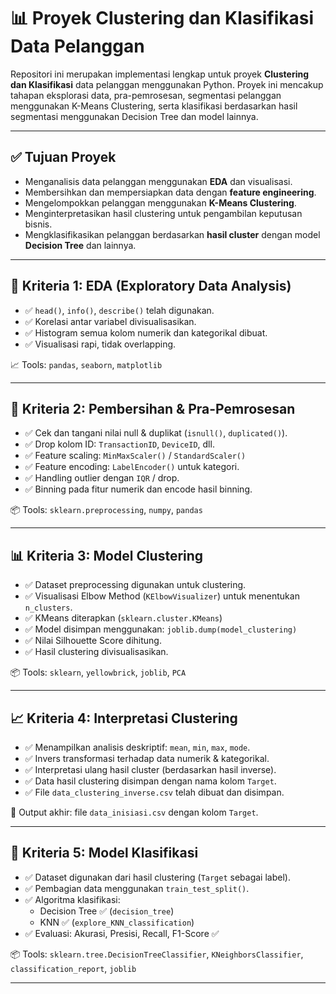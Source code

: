 # 📊 Proyek Clustering dan Klasifikasi Data Pelanggan

Repositori ini merupakan implementasi lengkap untuk proyek **Clustering dan Klasifikasi** data pelanggan menggunakan Python. Proyek ini mencakup tahapan eksplorasi data, pra-pemrosesan, segmentasi pelanggan menggunakan K-Means Clustering, serta klasifikasi berdasarkan hasil segmentasi menggunakan Decision Tree dan model lainnya.

---

## ✅ Tujuan Proyek

- Menganalisis data pelanggan menggunakan **EDA** dan visualisasi.
- Membersihkan dan mempersiapkan data dengan **feature engineering**.
- Mengelompokkan pelanggan menggunakan **K-Means Clustering**.
- Menginterpretasikan hasil clustering untuk pengambilan keputusan bisnis.
- Mengklasifikasikan pelanggan berdasarkan **hasil cluster** dengan model **Decision Tree** dan lainnya.


---

## 🧪 Kriteria 1: EDA (Exploratory Data Analysis)

- ✅ `head()`, `info()`, `describe()` telah digunakan.
- ✅ Korelasi antar variabel divisualisasikan.
- ✅ Histogram semua kolom numerik dan kategorikal dibuat.
- ✅ Visualisasi rapi, tidak overlapping.

📈 Tools: `pandas`, `seaborn`, `matplotlib`

---

## 🔧 Kriteria 2: Pembersihan & Pra-Pemrosesan

- ✅ Cek dan tangani nilai null & duplikat (`isnull()`, `duplicated()`).
- ✅ Drop kolom ID: `TransactionID`, `DeviceID`, dll.
- ✅ Feature scaling: `MinMaxScaler()` / `StandardScaler()`
- ✅ Feature encoding: `LabelEncoder()` untuk kategori.
- ✅ Handling outlier dengan `IQR` / drop.
- ✅ Binning pada fitur numerik dan encode hasil binning.

📦 Tools: `sklearn.preprocessing`, `numpy`, `pandas`

---

## 📊 Kriteria 3: Model Clustering

- ✅ Dataset preprocessing digunakan untuk clustering.
- ✅ Visualisasi Elbow Method (`KElbowVisualizer`) untuk menentukan `n_clusters`.
- ✅ KMeans diterapkan (`sklearn.cluster.KMeans`)
- ✅ Model disimpan menggunakan: `joblib.dump(model_clustering)`
- ✅ Nilai Silhouette Score dihitung.
- ✅ Hasil clustering divisualisasikan.

📦 Tools: `sklearn`, `yellowbrick`, `joblib`, `PCA`

---

## 📈 Kriteria 4: Interpretasi Clustering

- ✅ Menampilkan analisis deskriptif: `mean`, `min`, `max`, `mode`.
- ✅ Invers transformasi terhadap data numerik & kategorikal.
- ✅ Interpretasi ulang hasil cluster (berdasarkan hasil inverse).
- ✅ Data hasil clustering disimpan dengan nama kolom `Target`.
- ✅ File `data_clustering_inverse.csv` telah dibuat dan disimpan.

📌 Output akhir: file `data_inisiasi.csv` dengan kolom `Target`.

---

## 🤖 Kriteria 5: Model Klasifikasi

- ✅ Dataset digunakan dari hasil clustering (`Target` sebagai label).
- ✅ Pembagian data menggunakan `train_test_split()`.
- ✅ Algoritma klasifikasi:
  - Decision Tree ✅ (`decision_tree`)
  - KNN ✅ (`explore_KNN_classification`)
- ✅ Evaluasi: Akurasi, Presisi, Recall, F1-Score ✅

📦 Tools: `sklearn.tree.DecisionTreeClassifier`, `KNeighborsClassifier`, `classification_report`, `joblib`

---
